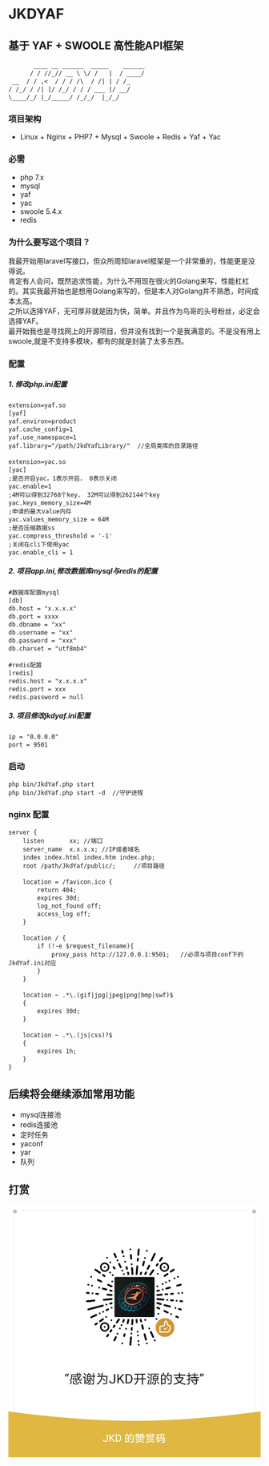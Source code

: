 # JKDYAF

## 基于 YAF + SWOOLE 高性能API框架
           ____ __ ______  _____    ______
          / / //_// __ \ \/ /   |  / ____/
     __  / / ,<  / / / /\  / /| | / /_
    / /_/ / /| |/ /_/ / / / ___ |/ __/
    \____/_/ |_/_____/ /_/_/  |_/_/


### 项目架构
- Linux + Nginx + PHP7 + Mysql + Swoole + Redis + Yaf + Yac

### 必需
- php 7.x
- mysql
- yaf
- yac
- swoole 5.4.x
- redis


### 为什么要写这个项目？
我最开始用laravel写接口，但众所周知laravel框架是一个非常重的，性能更是没得说。   
肯定有人会问，既然追求性能，为什么不用现在很火的Golang来写，性能杠杠的。其实我最开始也是想用Golang来写的，但是本人对Golang并不熟悉，时间成本太高。    
之所以选择YAF，无可厚非就是因为快，简单。并且作为鸟哥的头号粉丝，必定会选择YAF。    
最开始我也是寻找网上的开源项目，但并没有找到一个是我满意的。不是没有用上swoole,就是不支持多模块，都有的就是封装了太多东西。    


### 配置
##### 1. 修改php.ini配置
    extension=yaf.so
    [yaf]   
    yaf.environ=product
    yaf.cache_config=1
    yaf.use_namespace=1
    yaf.library="/path/JkdYafLibrary/"  //全局类库的目录路径
        
    extension=yac.so
    [yac]
    ;是否开启yac，1表示开启， 0表示关闭
    yac.enable=1 
    ;4M可以得到32768个key， 32M可以得到262144个key
    yac.keys_memory_size=4M
    ;申请的最大value内存
    yac.values_memory_size = 64M 
    ;是否压缩数据ss
    yac.compress_threshold = '-1' 
    ;关闭在cli下使用yac
    yac.enable_cli = 1

##### 2. 项目app.ini,修改数据库mysql与redis的配置
    #数据库配置mysql
    [db]
    db.host = "x.x.x.x"
    db.port = xxxx
    db.dbname = "xx"
    db.username = "xx"
    db.password = "xxx"
    db.charset = "utf8mb4"
    
    #redis配置
    [redis]
    redis.host = "x.x.x.x"
    redis.port = xxx
    redis.password = null

##### 3. 项目修改jkdyaf.ini配置
    ip = "0.0.0.0"
    port = 9501

### 启动
    php bin/JkdYaf.php start 
    php bin/JkdYaf.php start -d  //守护进程
    
### nginx 配置
    server {
        listen       xx; //端口
        server_name  x.x.x.x; //IP或者域名
        index index.html index.htm index.php;
        root /path/JkdYaf/public/;     //项目路径
    
        location = /favicon.ico {
            return 404;
            expires 30d;
            log_not_found off;
            access_log off;
        }
    
        location / {
            if (!-e $request_filename){
                proxy_pass http://127.0.0.1:9501;   //必须与项目conf下的JkdYaf.ini对应
            }
        }
    
        location ~ .*\.(gif|jpg|jpeg|png|bmp|swf)$
        {
            expires 30d;
        }
    
        location ~ .*\.(js|css)?$
        {
            expires 1h;
        }
    }
  
    
## 后续将会继续添加常用功能
- mysql连接池
- redis连接池
- 定时任务
- yaconf
- yar
- 队列


## 打赏
![avatar](./yaf/public/JkdYaf-wechat.png)
